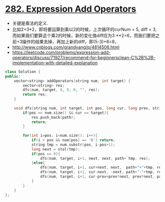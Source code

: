 # [282. Expression Add Operators](https://leetcode.com/problems/expression-add-operators/)
* 关键是乘法的定义.
*  比如2+3*2，即将要运算到乘以2的时候，上次循环的curNum = 5, diff = 3, 而如果我们要算这个乘2的时候，新的变化值diff应为3 **2=6，而我们要把之前+3操作的结果去掉，再加上新的diff，即(5-3)+6=8，
* http://www.cnblogs.com/grandyang/p/4814506.html
* https://leetcode.com/problems/expression-add-operators/discuss/71927/recommend-for-beginnersclean-C%2B%2B-implementation-with-detailed-explanation

```c++
class Solution {
public:
    vector<string> addOperators(string num, int target) {
        vector<string> res;
        dfs(num, target, 0, 0, 0, "", res);
        return res;
    }
    
    void dfs(string num, int target, int pos, long cur, long prev, string path, vector<string>& res){
        if(pos == num.size() && cur == target){
            res.push_back(path);
            return;
        }
        
        for(int i=pos; i<num.size(); i++){
            if(i > pos && num[pos] == '0') return;
            string tmp = num.substr(pos, i-pos+1);
            long next = stol(tmp);
            if(pos == 0){
                dfs(num, target, i+1, next, next, path+ tmp, res);
            }else{
                dfs(num, target, i+1, cur+next, next,  path+"+"+tmp, res);
                dfs(num, target, i+1, cur-next, -next, path+"-"+tmp, res);
                dfs(num, target, i+1, cur-prev+prev*next, prev*next, path+"*"+tmp, res);
            }
        }
    }
};


```
